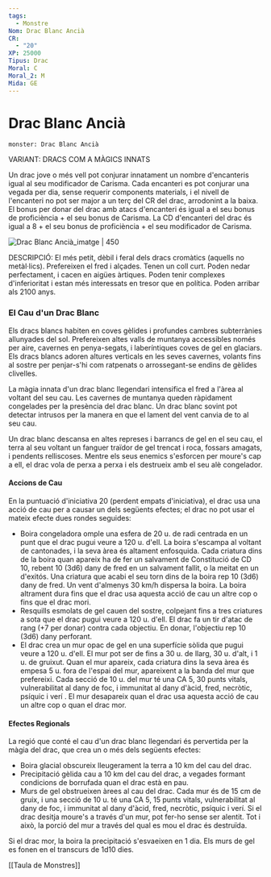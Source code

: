 ```yaml
---
tags:
  - Monstre
Nom: Drac Blanc Ancià
CR:
  - "20"
XP: 25000
Tipus: Drac
Moral: C
Moral_2: M
Mida: GE
---
```

# Drac Blanc Ancià

```statblock
monster: Drac Blanc Ancià
```

VARIANT: DRACS COM A MÀGICS INNATS

Un drac jove o més vell pot conjurar innatament un nombre d'encanteris igual al seu modificador de Carisma. Cada encanteri es pot conjurar una vegada per dia, sense requerir components materials, i el nivell de l'encanteri no pot ser major a un terç del CR del drac, arrodonint a la baixa. El bonus per donar del drac amb atacs d'encanteri és igual a el seu bonus de proficiència + el seu bonus de Carisma. La CD d'encanteri del drac és igual a 8 + el seu bonus de proficiència + el seu modificador de Carisma.

![Drac Blanc Ancià_imatge | 450](https://www.dndbeyond.com/avatars/thumbnails/30782/436/1000/1000/638061962314445590.png)

DESCRIPCIÓ: 
El més petit, dèbil i feral dels dracs cromàtics (aquells no metàl·lics). Prefereixen el fred i alçades. Tenen un coll curt. Poden nedar perfectament, i cacen en aigües àrtiques. Poden tenir complexes d'inferioritat i estan més interessats en tresor que en política. Poden arribar als 2100 anys.
### El Cau d'un Drac Blanc

Els dracs blancs habiten en coves gèlides i profundes cambres subterrànies allunyades del sol. Prefereixen altes valls de muntanya accessibles només per aire, cavernes en penya-segats, i laberíntiques coves de gel en glaciars. Els dracs blancs adoren altures verticals en les seves cavernes, volants fins al sostre per penjar-s'hi com ratpenats o arrossegant-se endins de gèlides clivelles.

La màgia innata d'un drac blanc llegendari intensifica el fred a l'àrea al voltant del seu cau. Les cavernes de muntanya queden ràpidament congelades per la presència del drac blanc. Un drac blanc sovint pot detectar intrusos per la manera en que el lament del vent canvia de to al seu cau.

Un drac blanc descansa en altes represes i barrancs de gel en el seu cau, el terra al seu voltant un fanguer traïdor de gel trencat i roca, fossars amagats, i pendents relliscoses. Mentre els seus enemics s'esforcen per moure's cap a ell, el drac vola de perxa a perxa i els destrueix amb el seu alè congelador.
#### Accions de Cau

En la puntuació d'iniciativa 20 (perdent empats d'iniciativa), el drac usa una acció de cau per a causar un dels següents efectes; el drac no pot usar el mateix efecte dues rondes seguides:

- Boira congeladora omple una esfera de 20 u. de radi centrada en un punt que el drac pugui veure a 120 u. d'ell. La boira s'escampa al voltant de cantonades, i la seva àrea és altament enfosquida. Cada criatura dins de la boira quan apareix ha de fer un salvament de Constitució de CD 10, rebent 10 (3d6) dany de fred en un salvament fallit, o la meitat en un d'exitós. Una criatura que acabi el seu torn dins de la boira rep 10 (3d6) dany de fred. Un vent d'almenys 30 km/h dispersa la boira. La boira altrament dura fins que el drac usa aquesta acció de cau un altre cop o fins que el drac mori.
- Resquills esmolats de gel cauen del sostre, colpejant fins a tres criatures a sota que el drac pugui veure a 120 u. d'ell. El drac fa un tir d'atac de rang (+7 per donar) contra cada objectiu. En donar, l'objectiu rep 10 (3d6) dany perforant.
- El drac crea un mur opac de gel en una superfície sòlida que pugui veure a 120 u. d'ell. El mur pot ser de fins a 30 u. de llarg, 30 u. d'alt, i 1 u. de gruixut. Quan el mur apareix, cada criatura dins la seva àrea és empesa 5 u. fora de l'espai del mur, apareixent a la banda del mur que prefereixi. Cada secció de 10 u. del mur té una CA 5, 30 punts vitals, vulnerabilitat al dany de foc, i immunitat al dany d'àcid, fred, necròtic, psíquic i verí . El mur desapareix quan el drac usa aquesta acció de cau un altre cop o quan el drac mor.
#### Efectes Regionals

La regió que conté el cau d'un drac blanc llegendari és pervertida per la màgia del drac, que crea un o més dels següents efectes:

- Boira glacial obscureix lleugerament la terra a 10 km del cau del drac.
- Precipitació gèlida cau a 10 km del cau del drac, a vegades formant condicions de borrufada quan el drac està en pau.
- Murs de gel obstrueixen àrees al cau del drac. Cada mur és de 15 cm de gruix, i una secció de 10 u. té una CA 5, 15 punts vitals, vulnerabilitat al dany de foc, i immunitat al dany d'àcid, fred, necròtic, psíquic i verí.
    Si el drac desitja moure's a través d'un mur, pot fer-ho sense ser alentit. Tot i això, la porció del mur a través del qual es mou el drac és destruïda.

Si el drac mor, la boira la precipitació s'esvaeixen en 1 dia. Els murs de gel es fonen en el transcurs de 1d10 dies.

[[Taula de Monstres]]

